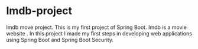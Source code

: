 # Imdb-project
Imdb move project.
This is my first project of Spring Boot. Imdb is a movie website . In this project I made my first steps in developing web applications using Spring Boot and Spring Boot Security.
